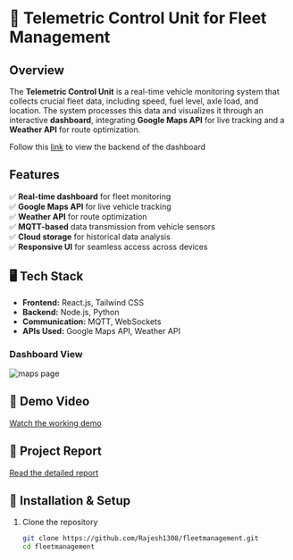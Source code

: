 # 🚛 Telemetric Control Unit for Fleet Management

## Overview  
The **Telemetric Control Unit** is a real-time vehicle monitoring system that collects crucial fleet data, including speed, fuel level, axle load, and location. The system processes this data and visualizes it through an interactive **dashboard**, integrating **Google Maps API** for live tracking and a **Weather API** for route optimization.

Follow this [link](https://github.com/Rajesh1308/fleetmanagementserver) to view the backend of the dashboard

## Features  
✅ **Real-time dashboard** for fleet monitoring  
✅ **Google Maps API** for live vehicle tracking  
✅ **Weather API** for route optimization  
✅ **MQTT-based** data transmission from vehicle sensors  
✅ **Cloud storage** for historical data analysis  
✅ **Responsive UI** for seamless access across devices  

## 🖥️ Tech Stack  
- **Frontend:** React.js, Tailwind CSS  
- **Backend:** Node.js, Python
- **Communication:** MQTT, WebSockets  
- **APIs Used:** Google Maps API, Weather API  

### Dashboard View   
![maps page](https://github.com/user-attachments/assets/fcd70246-6425-41da-8e47-6679508713d1)

## 🎥 Demo Video  
[Watch the working demo](https://drive.google.com/file/d/1t388XwfY_UKtsKwXjL8ySQHb8X-fDMQD/view?usp=sharing)  

## 📄 Project Report  
[Read the detailed report](https://drive.google.com/file/d/1t388XwfY_UKtsKwXjL8ySQHb8X-fDMQD/view?usp=sharing)  

## 🚀 Installation & Setup  
1. Clone the repository  
   ```sh
   git clone https://github.com/Rajesh1308/fleetmanagement.git
   cd fleetmanagement
